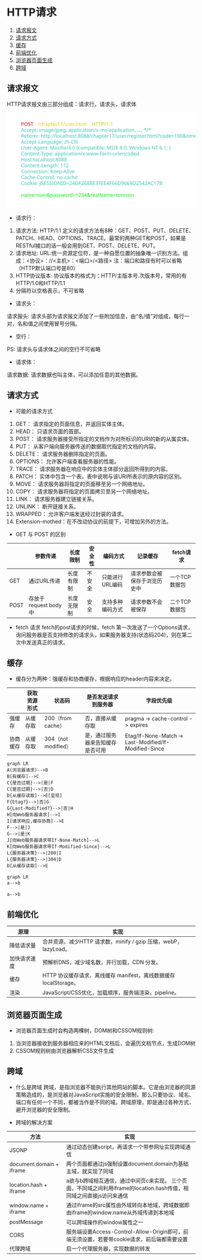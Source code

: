 # HTTP请求

1. [请求报文](#请求报文)
2. [请求方式](#请求方式)
3. [缓存](#缓存)
4. [前端优化](#前端优化)
5. [浏览器页面生成](#浏览器页面生成)
6. [跨域](#跨域)

## 请求报文
HTTP请求报文由三部分组成：请求行，请求头，请求体

![HTTPrequest](HTTPrequest.svg)

* 请求行：

1. 请求方法: HTTP/1.1 定义的请求方法有8种：GET、POST、PUT、DELETE、PATCH、HEAD、OPTIONS、TRACE。最常的两种GET和POST，如果是RESTful接口的话一般会用到GET、POST、DELETE、PUT。
2. 请求地址: URL:统一资源定位符，是一种自愿位置的抽象唯一识别方法。组成：<协议>：//<主机>：<端口>/<路径> 注：端口和路径有时可以省略（HTTP默认端口号是80）
3. HTTP协议版本: 协议版本的格式为：HTTP/主版本号.次版本号，常用的有HTTP/1.0和HTTP/1.1
4. 分隔符以空格表示，不可省略

* 请求头：

请求报头: 请求头部为请求报文添加了一些附加信息，由“名/值”对组成，每行一对，名和值之间使用冒号分隔。

* 空行：

PS: 请求头与请求体之间的空行不可省略

* 请求体：

请求数据: 请求数据也叫主体，可以添加任意的其他数据。 

## 请求方式
* 可能的请求方式
1. GET： 请求指定的页面信息，并返回实体主体。
2. HEAD： 只请求页面的首部。
3. POST： 请求服务器接受所指定的文档作为对所标识的URI的新的从属实体。
4. PUT： 从客户端向服务器传送的数据取代指定的文档的内容。
5. DELETE： 请求服务器删除指定的页面。
6. OPTIONS： 允许客户端查看服务器的性能。
7. TRACE： 请求服务器在响应中的实体主体部分返回所得到的内容。
8. PATCH： 实体中包含一个表，表中说明与该URI所表示的原内容的区别。
9. MOVE： 请求服务器将指定的页面移至另一个网络地址。
10. COPY： 请求服务器将指定的页面拷贝至另一个网络地址。
11. LINK： 请求服务器建立链接关系。
12. UNLINK： 断开链接关系。
13. WRAPPED： 允许客户端发送经过封装的请求。
14. Extension-mothed：在不改动协议的前提下，可增加另外的方法。

* GET 与 POST 的区别

| | 参数传递 | 长度限制 | 安全性 | 编码方式 | 记录缓存 |fetch请求 |
| ---| ---| ---| ---| ---| ---| ---|
| GET| 通过URL传递 | 长度有限制 | 不安全 | 只能进行URL编码 | 请求参数会被保存于浏览历史中 | 一个TCP数据包 |
| POST| 存放于request body中 |  长度无限制 | 安全 | 支持多种编码方式 | 请求参数不会被保存 | 二个TCP数据包 |

* fetch 请求
fetch的post请求的时候，fetch 第一次发送了一个Options请求，询问服务器是否支持修改的请求头，如果服务器支持(状态码204)，则在第二次中发送真正的请求。

## 缓存

* 缓存分为两种：强缓存和协商缓存，根据响应的header内容来决定。

| | 获取资源形式| 状态码| 是否发送请求到服务器| 字段优先级|
| ---| ---| ---| ---| ---|
| 强缓存| 从缓存取| 200（from cache）| 否，直接从缓存取 | pragma -> cache-control -> expires|
| 协商缓存| 从缓存取| 304（not modified）| 是，通过服务器来告知缓存是否可用| Etag/If-None-Match -> Last-Modified/If-Modified-Since|

```mermaid
graph LR
A(浏览器请求)-->B
B[有缓存]-->C
C{是否过期}-->|是|F
C{是否过期}-->|否|D
D[从缓存读取]-->E[呈现]
F{Etag?}-->|否|G
G{Last-Modified?}-->|否|H
H[向Web服务器请求]-->I
I[请求响应,缓存协商]-->E
F-->|是|J
G-->|是|K
J[向Web服务器请求带If-None-Match]-->L
K[向Web服务器请求带If-Modified-Since]-->L
L{服务器决策}-->|200|I
L{服务器决策}-->|304|D
D[从缓存读取]-->E
```

```mermaid
graph LR
a-->b
```

```flow
a-->b
```


## 前端优化

| 原理 | 实现 |
| -| -|
| 降低请求量| 合并资源，减少HTTP 请求数，minify / gzip 压缩，webP，lazyLoad。|
| 加快请求速度| 预解析DNS，减少域名数，并行加载，CDN 分发。|
| 缓存| HTTP 协议缓存请求，离线缓存 manifest，离线数据缓存localStorage。|
| 渲染| JavaScript/CSS优化，加载顺序，服务端渲染，pipeline。|

## 浏览器页面生成
* 浏览器页面生成时会构造两棵树，DOM树和CSSOM规则树:
1. 当浏览器接收到服务器相应来的HTML文档后，会遍历文档节点，生成DOM树
2. CSSOM规则树由浏览器解析CSS文件生成

## 跨域

* 什么是跨域
跨域，是指浏览器不能执行其他网站的脚本。它是由浏览器的同源策略造成的，是浏览器对JavaScript实施的安全限制，那么只要协议、域名、端口有任何一个不同，都被当作是不同的域。跨域原理，即是通过各种方式，避开浏览器的安全限制。

* 跨域的解决方案

| 方法| 实现|
|-|-|
| JSONP| 通过动态创建script，再请求一个带参网址实现跨域通信|
| document.domain + iframe| 两个页面都通过js强制设置document.domain为基础主域，就实现了同域|
| location.hash + iframe| a欲与b跨域相互通信，通过中间页c来实现。 三个页面，不同域之间利用iframe的location.hash传值，相同域之间直接js访问来通信|
| window.name + iframe| 通过iframe的src属性由外域转向本地域，跨域数据即由iframe的window.name从外域传递到本地域|
| postMessage| 可以跨域操作的window属性之一|
| CORS| 服务端设置Access-Control-Allow-Origin即可，前端无须设置，若要带cookie请求，前后端都需要设置|
| 代理跨域| 启一个代理服务器，实现数据的转发|
